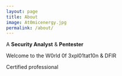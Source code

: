 ```yaml
---
layout: page
title: About
image: At0micenergy.jpg
permalink: /about/
---
```


A **Security Analyst** & **Pentester** 

Welcome to the W0rld 0f 3xpl01tat10n & DFIR 

<script src="https://www.hackthebox.eu/badge/427574"></script>

Certified professional 

<script type="text/javascript" async src="//cdn.credly.com/assets/utilities/embed.js"
    data-iframe-width="150"
    data-iframe-height="270"
    data-share-badge-host="https://www.credly.com"
    data-share-badge-ids="60365972-a8d9-45bc-b2a9-298e00d4a941,01d370ca-a8b8-4f8a-b8e1-0911e9cfacbb,a882a8b0-1ce7-478b-8d6b-f1159e73f2e1,67f266c9-08e6-45a1-aca4-63c1b0938497">
</script>

